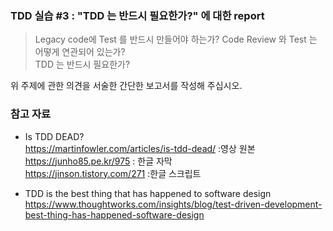 ### TDD 실습 #3 : "TDD 는 반드시 필요한가?" 에 대한 report
 
> Legacy code에 Test 를 반드시 만들어야 하는가?
> Code Review 와 Test 는 어떻게 연관되어 있는가?  
> TDD 는 반드시 필요한가?

위 주제에 관한 의견을 서술한 간단한 보고서를 작성해 주십시오.  

### 참고 자료

- Is TDD DEAD?  
https://martinfowler.com/articles/is-tdd-dead/ :영상 원본  
https://junho85.pe.kr/975 : 한글 자막  
https://jinson.tistory.com/271 :한글 스크립트  


- TDD is the best thing that has happened to software design  
https://www.thoughtworks.com/insights/blog/test-driven-development-best-thing-has-happened-software-design  
